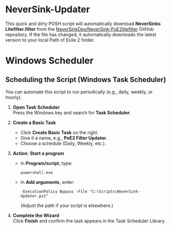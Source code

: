 # NeverSink-Updater

This quick and dirty POSH script will automatically download **NeverSinks Litefilter.filter** from the [NeverSinkDev/NeverSink-PoE2litefilter](https://github.com/NeverSinkDev/NeverSink-PoE2litefilter) GitHub repository. If the file has changed, it automatically downloads the latest version to your local Path of Exile 2 folder.


# Windows Scheduler

## Scheduling the Script (Windows Task Scheduler)

You can automate this script to run periodically (e.g., daily, weekly, or hourly).

1.  **Open Task Scheduler**  
    Press the Windows key and search for **Task Scheduler**.
    
2.  **Create a Basic Task**
    
    -   Click **Create Basic Task** on the right.
    -   Give it a name, e.g., **PoE2 Filter Updater**.
    -   Choose a schedule (Daily, Weekly, etc.).
3.  **Action**: **Start a program**
    
    -   In **Program/script**, type:
              
        `powershell.exe` 
        
    -   In **Add arguments**, enter:
        
        `-ExecutionPolicy Bypass -File "C:\Scripts\NeverSink-Updater.ps1"` 
        
        (Adjust the path if your script is elsewhere.)
4.  **Complete the Wizard**  
    Click **Finish** and confirm the task appears in the Task Scheduler Library.

